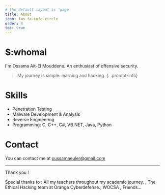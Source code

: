 ```yaml
---
# the default layout is 'page'
title: About
icon: fas fa-info-circle
order: 4
toc: true
---
```


# $:whomai


I'm Ossama Ait-El Mouddene. An enthusiast of offensive security.

> My journey is simple: learning and hacking.
{: .prompt-info}

# Skills

*   Penetration Testing
*   Malware Development & Analysis
*   Reverse Engineering
*   Programming: C, C++, C#, VB.NET, Java, Python


# Contact

You can contact me at [oussamaeuler@gmail.com](mailto:oussamaeuler@gmail.com)

---

Thank you !

Special thanks to : All my teachers throughout my academic journey. , The Ethical Hacking team at Orange Cyberdefense., WOCSA , Friends...